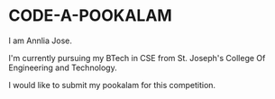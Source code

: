 # CODE-A-POOKALAM
I am Annlia Jose.

I'm currently pursuing my BTech in CSE from St. Joseph's College Of Engineering and Technology.

I would like to submit my pookalam for this competition.
